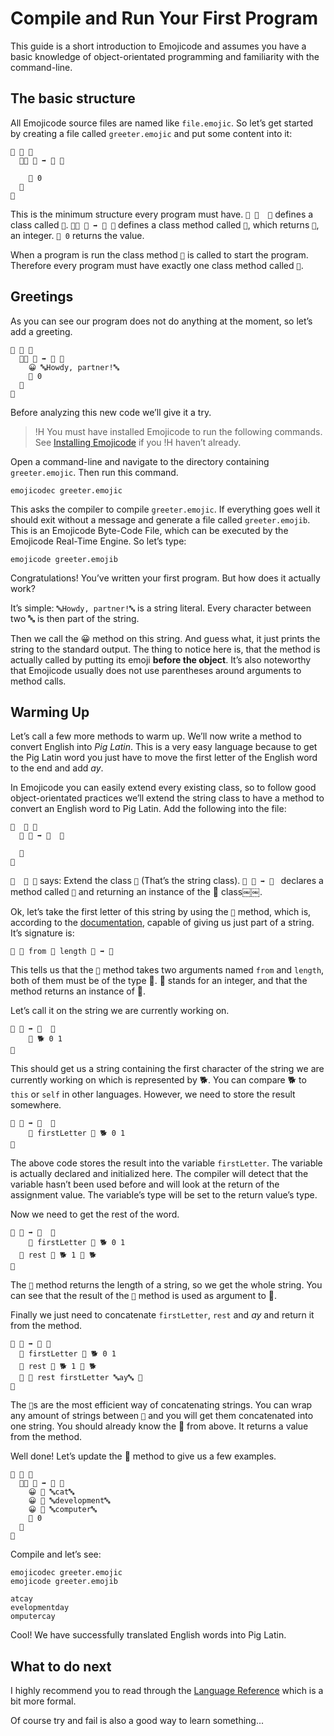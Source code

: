 # Compile and Run Your First Program

This guide is a short introduction to Emojicode and assumes you have a basic knowledge of object-orientated programming and familiarity with the command-line.

## The basic structure

All Emojicode source files are named like `file.emojic`. So let’s get started by creating a file called `greeter.emojic` and put some content into it:

```
🐇 🐼 🍇
  🐇🐖 🏁 ➡️ 🚂 🍇
  
    🍎 0
  🍉
🍉
```

This is the minimum structure every program must have. `🐇 🐼￼ 🍇` defines a class called `🐼`. `🐇🐖 🏁 ➡️ 🚂 🍇`
defines a class method called `🏁`, which returns `🚂`, an integer. `🍎 0` returns the value.

When a program is run the class method `🏁` is called to start the program. Therefore every program must have exactly one class method called `🏁`.

## Greetings

As you can see our program does not do anything at the moment, so let’s add a greeting.

```
🐇 🐼 🍇
  🐇🐖 🏁 ➡️ 🚂 🍇
    😀 🔤Howdy, partner!🔤
    🍎 0
  🍉
🍉
```

Before analyzing this new code we’ll give it a try.

>!H You must have installed Emojicode to run the following commands. See [Installing Emojicode](install.html) if you
>!H haven’t already.

Open a command-line and navigate to the directory containing `greeter.emojic`. Then run this command.

```
emojicodec greeter.emojic
```

This asks the compiler to compile `greeter.emojic`. If everything goes well it should exit without a message and generate a file called `greeter.emojib`. This is an Emojicode Byte-Code File, which can be executed by the Emojicode Real-Time Engine. So let’s type:

```
emojicode greeter.emojib
```

Congratulations! You’ve written your first program. But how does it actually work?

It’s simple: `🔤Howdy, partner!🔤` is a string literal. Every character between two 🔤 is then part of the string.

Then we call the 😀 method on this string. And guess what, it just prints the string to the standard output. The thing to notice here is, that the method is actually called by putting its emoji **before the object**. It’s also noteworthy that Emojicode usually does not use parentheses around arguments to method calls.

## Warming Up

Let’s call a few more methods to warm up. We’ll now write a method to convert English into *Pig Latin*. This is a very easy language because to get the Pig Latin word you just have to move the first letter of the English word to the end and add *ay*.

In Emojicode you can easily extend every existing class, so to follow good object-orientated practices we’ll extend the string class to have a method to convert an English word to Pig Latin. Add the following into the file:

```
🐋 ￼🔡 🍇
  🐖 🐷 ➡️ 🔡￼ 🍇
  ￼￼
  🍉
🍉
```

`🐋 ￼🔡 🍇` says: Extend the class `🔡` (That’s the string class). `🐖 🐷 ➡️ 🔡￼` declares a method called `🐷` and
returning an instance of the 🔡 class￼￼.

Ok, let’s take the first letter of this string by using the `🔪` method, which is, according to the [documentation](../packages/s/t5535756609.html#m🔪), capable of giving us just part of a string. It’s signature is:

```
🐖 🔪 from 🚂 length 🚂 ➡️ 🔡
```   

This tells us that the `🔪` method takes two arguments named `from` and `length`, both of them must be of the type 🚂.
🚂 stands for an integer, and that the method returns an instance of 🔡.

Let’s call it on the string we are currently working on.

```
🐖 🐷 ➡️ 🔡￼ 🍇
￼￼  🔪 🐕 0 1
🍉
```

This should get us a string containing the first character of the string we are currently working on which is represented by 🐕. You can compare 🐕 to `this` or `self` in other languages. However, we need to store the result somewhere.

```
🐖 🐷 ➡️ 🔡￼ 🍇
￼￼  🍮 firstLetter 🔪 🐕 0 1
🍉
```

The above code stores the result into the variable `firstLetter`. The variable is actually declared and initialized here. The compiler will detect that the variable hasn’t been used before and will look at the return of the assignment value. The variable’s type will be set to the return value’s type.

Now we need to get the rest of the word.

```
🐖 🐷 ➡️ 🔡￼ 🍇
￼￼  🍮 firstLetter 🔪 🐕 0 1
  🍮 rest 🔪 🐕 1 📏 🐕
🍉
```

The `📏` method returns the length of a string, so we get the whole string. You can see that the result of the `📏`  method is used as argument to 🔪.

Finally we just need to concatenate `firstLetter`, `rest` and *ay* and return it from the method.

```
🐖 🐷 ➡️ 🔡 🍇
  🍮 firstLetter 🔪 🐕 0 1
  🍮 rest 🔪 🐕 1 📏 🐕
  🍎 🍪 rest firstLetter 🔤ay🔤 🍪
🍉
```

The `🍪`s are the most efficient way of concatenating strings. You can wrap any amount of strings between `🍪` and you will get them concatenated into one string. You should already know the 🍎 from above. It returns a value from the method.

Well done! Let’s update the 🏁 method to give us a few examples.

```
🐇 🐼 🍇
  🐇🐖 🏁 ➡️ 🚂 🍇
    😀 🐷 🔤cat🔤
    😀 🐷 🔤development🔤
    😀 🐷 🔤computer🔤
    🍎 0
  🍉
🍉
```

Compile and let’s see:

```
emojicodec greeter.emojic
emojicode greeter.emojib
```

```
atcay
evelopmentday
omputercay
```

Cool! We have successfully translated English words into Pig Latin.

## What to do next

I highly recommend you to read through the [Language Reference](../reference) which is a bit more formal.

Of course try and fail is also a good way to learn something...
